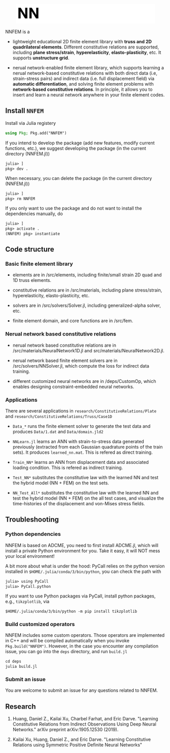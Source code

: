 <p align="center">
  <img src="docs/src/assets/nnfem.gif" alt="NNFEM"/>
</p>

NNFEM is a
* lightweight educational 2D finite element library with **truss and 2D quadrilateral elements**. Different constitutive relations are supported, including **plane stress/strain**, **hyperelasticity**, **elasto-plasticity**, etc. It supports **unstructure grid**. 

* nerual network-enabled finite element library, which supports learning a nerual network-based constitutive relations with both direct data (i.e, strain-stress pairs) and indirect data (i.e. full displacement field) via **automatic differentiation**, and solving finite element problems with **network-based constitutive relations**. In principle, it allows you to insert and learn a neural network anywhere in your finite element codes. 


## Install `NNFEM`

Install via Julia registery
```julia
using Pkg; Pkg.add("NNFEM")
```

If you intend to develop the package (add new features, modify current functions, etc.), we suggest developing the package (in the current directory (NNFEM.jl))
```
julia> ]
pkg> dev .
```

When necessary, you can delete the package (in the current directory (NNFEM.jl))
```
julia> ]
pkg> rm NNFEM
```

If you only want to use the package and do not want to install the dependencies manually, do
```
julia> ]
pkg> activate .
(NNFEM) pkg> instantiate
```



## Code structure

### Basic finite element library

* elements are in /src/elements, including finite/small strain 2D quad and 1D truss elements.

* constitutive relations are in /src/materials, including plane stress/strain, hyperelasticity, elasto-plasticity, etc.

* solvers are in /src/solvers/Solver.jl, including generalized-alpha solver, etc.

* finite element domain, and core functions are in /src/fem.

### Nerual network based constitutive relations 

* nerual network based constitutive relations are in /src/materials/NeuralNetwork1D.jl and src/materials/NeuralNetwork2D.jl.

* nerual network based finite element solvers are in /src/solvers/NNSolver.jl, which compute the loss for indirect data training.

* different customized neural networks are in /deps/CustomOp, which enables designing constraint-embedded neural networks.


### Applications


There are several applications in `research/ConstitutiveRelations/Plate` and `research/ConstitutiveRelations/Truss/Case1D`

* `Data_*` runs the finite element solver to generate the test data and produces `Data/1.dat` and `Data/domain.jld2` 

* `NNLearn.jl` learns an ANN with strain-to-stress data generated previously (extracted from each Gaussian quadrature points of the train sets). It produces `learned_nn.mat`. This is refered as direct training.

* `Train_NN*` learns an ANN from displacement data and associated loading condition. This is refered as indirect training.

* `Test_NN*` substitutes the constitutive law with the learned NN and test the hybrid model (NN + FEM) on the test sets.

* `NN_Test_All*` substitutes the constitutive law with the learned NN and test the hybrid model (NN + FEM) on the all test cases, and visualize the time-histories of the displacement and von-Mises stress fields.





## Troubleshooting 

### Python dependencies 
NNFEM is based on ADCME, you need to first install ADCME.jl, which will install a private Python environment for you. Take it easy, it will NOT mess your local environment!

A bit more about what is under the hood: PyCall relies on the python version installed in `$HOME/.julia/conda/3/bin/python`, you can check the path with

```
julia> using PyCall
julia> PyCall.python
```

If you want to use Python packages via PyCall, install python packages, e.g., `tikzplotlib`, via
```
$HOME/.julia/conda/3/bin/python -m pip install tikzplotlib
```

### Build customized operators

NNFEM includes some custom operators. Those operators are implemented in C++ and will be compiled automatically when you invoke `Pkg.build("NNFEM")`. However, in the case you encounter any compilation issue, you can go into the `deps` directory, and run `build.jl`
```
cd deps
julia build.jl
```

### Submit an issue
You are welcome to submit an issue for any questions related to NNFEM. 


## Research 

1. Huang, Daniel Z., Kailai Xu, Charbel Farhat, and Eric Darve. "Learning Constitutive Relations from Indirect Observations Using Deep Neural Networks." arXiv preprint arXiv:1905.12530 (2019).

2. Kailai Xu, Huang, Daniel Z., and Eric Darve. "Learning Constitutive Relations using  Symmetric Positive Definite Neural Networks"


